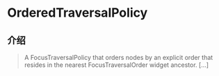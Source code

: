 # OrderedTraversalPolicy

## 介绍

> A FocusTraversalPolicy that orders nodes by an explicit order that resides in the nearest FocusTraversalOrder widget ancestor. [...]
